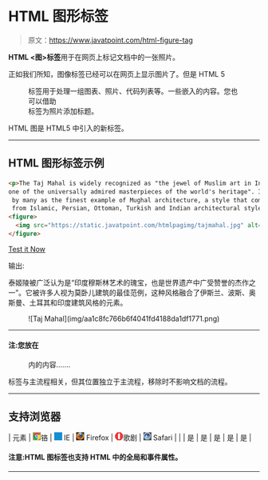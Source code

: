 # HTML 图形标签

> 原文：<https://www.javatpoint.com/html-figure-tag>

**HTML <图>标签**用于在网页上标记文档中的一张照片。

正如我们所知，图像标签已经可以在网页上显示图片了。但是 HTML 5

<figure>标签用于处理一组图表、照片、代码列表等。一些嵌入的内容。您也可以借助

<figcaption>标签为照片添加标题。</figcaption>

</figure>

HTML 图是 HTML5 中引入的新标签。

* * *

## HTML 图形标签示例

```html
<p>The Taj Mahal is widely recognized as "the jewel of Muslim art in India and 
one of the universally admired masterpieces of the world's heritage". It is regarded
 by many as the finest example of Mughal architecture, a style that combines elements
 from Islamic, Persian, Ottoman, Turkish and Indian architectural styles.</p>
<figure>
  <img src="https://static.javatpoint.com/htmlpagimg/tajmahal.jpg" alt="Taj Mahal"/>
</figure>

```

[Test it Now](https://www.javatpoint.com/oprweb/test.jsp?filename=htmlfiguretag1)

输出:

泰姬陵被广泛认为是“印度穆斯林艺术的瑰宝，也是世界遗产中广受赞誉的杰作之一”。它被许多人视为莫卧儿建筑的最佳范例，这种风格融合了伊斯兰、波斯、奥斯曼、土耳其和印度建筑风格的元素。

<figure>![Taj Mahal](img/aa1c8fc766b6f4041fd4188da1df1771.png)</figure>

* * *

#### 注:您放在

<figure>内的内容.......</figure>

标签与主流程相关，但其位置独立于主流程，移除时不影响文档的流程。

* * *

## 支持浏览器

| 元素 | ![chrome browser](img/4fbdc93dc2016c5049ed108e7318df19.png)铬 | ![ie browser](img/83dd23df1fe8373fd5bf054b2c1dd88b.png) IE | ![firefox browser](img/4f001fff393888a8a807ed29b28145d1.png) Firefox | ![opera browser](img/6cad4a592cc69a052056a0577b4aac65.png)歌剧 | ![safari browser](img/a0f6a9711a92203c5dc5c127fe9c9fca.png) Safari |
|  | 是 | 是 | 是 | 是 | 是 |

#### 注意:HTML 图标签也支持 HTML 中的全局和事件属性。

* * *